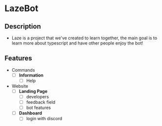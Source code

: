 # LazeBot
## Description
- Laze is a project that we've created to learn together, the main goal is to 
learn more about typescript and have other people enjoy the bot!
## Features
- Commands
    - [ ] **Information**
        - [ ] Help
- Website
    - [ ] **Landing Page**
        - [ ] developers
        - [ ] feedback field
        - [ ] bot features
    - [ ] **Dashboard**
        - [ ] login with discord
